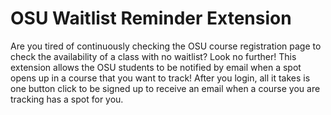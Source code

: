 # OSU Waitlist Reminder Extension

Are you tired of continuously checking the OSU course registration page to check the availability of a class with no waitlist? Look no further! This extension allows the OSU students to be notified by email when a spot opens up in a course that you want to track! After you login, all it takes is one button click to be signed up to receive an email when a course you are tracking has a spot for you.
